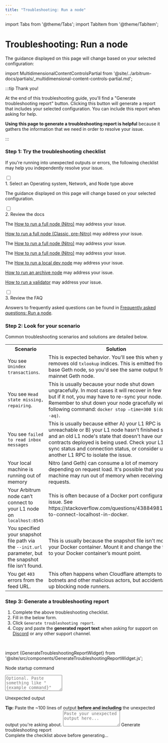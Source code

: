 ```yaml
---
title: "Troubleshooting: Run a node"
---
```


import Tabs from '@theme/Tabs';
import TabItem from '@theme/TabItem';

# Troubleshooting: Run a node

The guidance displayed on this page will change based on your selected configuration:

import MultidimensionalContentControlsPartial from '@site/../arbitrum-docs/partials/_multidimensional-content-controls-partial.md';

<MultidimensionalContentControlsPartial />

:::tip Thank you!

At the end of this troubleshooting guide, you'll find a "Generate troubleshooting report" button. Clicking this button will generate a report that includes your selected configuration. You can include this report when asking for help.

**Using this page to generate a troubleshooting report is helpful** because it gathers the information that we need in order to resolve your issue.

:::

### Step 1: Try the troubleshooting checklist

If you're running into unexpected outputs or errors, the following checklist may help you independently resolve your issue.

<div className='hide-tabs'>
    <div className='checklist'>
        <div className='task'>
            <div className='input-container'><input id="tc-1" type='checkbox'/><span className='done'></span></div>
            <div className='guidance-container'>
                <label htmlFor="tc-1">1. Select an Operating system, Network, and Node type above</label>
                <p>The guidance displayed on this page will change based on your selected configuration.</p>
            </div>
        </div>
        <div className='task'>
            <div className='input-container'><input id="tc-2" type='checkbox'/><span className='done'></span></div>
            <div className='guidance-container'>
                <label htmlFor="tc-2">2. Review the docs</label>
                 <Tabs className="tabgroup-with-label node-type-tabgroup" groupId="node-type" defaultValue="full-node" values={[ 
                        {label: 'Node type:', value: 'label'},
                        {label: 'Full node', value: 'full-node'},
                        {label: 'Archive node', value: 'archive-node'},
                        {label: 'Validator node', value: 'validator-node'}
                    ]}>
                    <TabItem className="unclickable-element" value="label"></TabItem>
                    <TabItem value="full-node">
                          <Tabs className="tabgroup-with-label network-tabgroup" groupId="network" defaultValue="arb-one-nitro" values={[
                                {label: 'Network:', value: 'label'},
                                {label: 'Arbitrum One (Nitro)', value: 'arb-one-nitro'},
                                {label: 'Arbitrum One (Classic)', value: 'arb-one-classic'},
                                {label: 'Arbitrum Nova', value: 'arb-nova'},
                                {label: 'Arbitrum Goerli', value: 'arb-goerli'},
                                {label: 'Localhost', value: 'localhost'},
                            ]}>
                            <TabItem className="unclickable-element" value="label"></TabItem>
                            <TabItem value="arb-one-nitro">
                                <p>The <a href='/node-running/how-tos/running-a-full-node'>How to run a full node (Nitro)</a> may address your issue.</p>
                            </TabItem>
                            <TabItem value="arb-one-classic">
                                <p><a href='/node-running/how-tos/running-a-classic-node'>How to run a full node (Classic, pre-Nitro)</a> may address your issue.</p>
                            </TabItem>
                            <TabItem value="arb-nova">
                                <p>The <a href='/node-running/how-tos/running-a-full-node'>How to run a full node (Nitro)</a> may address your issue.</p>
                            </TabItem>
                            <TabItem value="arb-goerli">
                                <p>The <a href='/node-running/how-tos/running-a-full-node'>How to run a full node (Nitro)</a> may address your issue.</p>
                            </TabItem>
                            <TabItem value="localhost">
                                <p>The <a href='/node-running/how-tos/local-dev-node'>How to run a local dev node</a> may address your issue.</p>
                            </TabItem>
                        </Tabs>                    
                    </TabItem>
                    <TabItem value="archive-node"><p><a href='/node-running/how-tos/running-an-archive-node'>How to run an archive node</a> may address your issue.</p></TabItem>
                    <TabItem value="validator-node"><p><a href='/node-running/how-tos/running-a-validator'>How to run a validator</a> may address your issue.</p></TabItem>
                </Tabs> 
            </div>
        </div>
        <div className='task'>
            <div className='input-container'><input id="tc-3" type='checkbox'/><span className='done'></span></div>
            <div className='guidance-container'>
                <label htmlFor="tc-3">3. Review the FAQ</label>
                <p>Answers to frequently asked questions can be found in <a href="/node-running/faq">Frequently asked questions: Run a node</a>.</p>
            </div>
        </div>
    </div>
</div>

### Step 2: Look for your scenario

Common troubleshooting scenarios and solutions are detailed below.

<table className='small-table'>
  <tbody>
      <tr>
          <th style={{minWidth: 180 + 'px'}}>Scenario</th> 
          <th>Solution</th>
      </tr>
      <tr>
        <td>You see <code>Unindex transactions</code>.</td>
        <td>This is expected behavior. You'll see this when your node removes old <code>txlookup</code> indices. This is emitted from the base Geth node, so you'd see the same output from a mainnet Geth node.</td>
      </tr>
      <tr>
        <td>You see <code>Head state missing, repairing</code>.</td>
        <td>This is usually because your node shut down ungracefully. In most cases it will recover in few minutes, but if it not, you may have to re-sync your node. Remember to shut down your node gracefully with the following command: <code>docker stop —time=300 $(docker ps -aq)</code>.</td>
      </tr>
      <tr>
        <td>You see <code>failed to read inbox messages</code></td>
        <td>This is usually because either A) your L1 RPC is unreachable or B) your L1 node hasn't finished syncing and an old L1 node's state that doesn't have our inbox contracts deployed is being used. Check your L1 RPC sync status and connection status, or consider using another L1 RPC to isolate the issue.</td>
      </tr>
      <tr>
        <td>Your local machine is running out of memory</td>
        <td>Nitro (and Geth) can consume a lot of memory depending on request load. It's possible that your machine may run out of memory when receiving tons of requests.</td>
      </tr>
       <tr>
        <td>Your Arbitrum node can’t connect to your L1 node on <code>localhost:8545</code></td>
        <td>This is often because of a Docker port configuration issue. See https://stackoverflow.com/questions/43884981/unable-to-connect-localhost-in-docker.</td>
      </tr>
      <tr>
        <td>You specified your snapshot file path via the <code>--init.url</code> parameter, but the snapshot file isn't found.</td>
        <td>This is usually because the snapshot file isn't mounted to your Docker container. Mount it and change the file path to your Docker container’s mount point.</td>
      </tr>
      <tr>
        <td>You get <code>403</code> errors from the feed URL.</td>
        <td>This often happens when Cloudflare attempts to block botnets and other malicious actors, but accidentally ends up blocking node runners.</td>
      </tr>
    </tbody>
</table>


<!-- 
#### Troubleshooting your feed relay

import FeedRelayTroubleshootingPartial from '@site/../arbitrum-docs/node-running/partials/_feed-relay-troubleshooting.md';

<FeedRelayTroubleshootingPartial />
-->


### Step 3: Generate a troubleshooting report

 1. Complete the above troubleshooting checklist.
 2. Fill in the below form.
 3. Click `Generate troubleshooting report`.
 4. Copy and paste the **generated report text** when asking for support on [Discord](https://discord.gg/ZpZuw7p) or any other support channel.

<br />

import {GenerateTroubleshootingReportWidget} from '@site/src/components/GenerateTroubleshootingReportWidget.js';

<GenerateTroubleshootingReportWidget />

<div className='troubleshooting-report-area'>
    <p>Node startup command</p>
    <textarea id="vn-cmd" rows="3" placeholder='Optional. Paste something like "{example command}" (or Docker config) here...'></textarea>
    <p>Unexpected output</p>
    <span><strong>Tip:</strong> Paste the ~100 lines of output <strong>before and including</strong> the unexpected output you're asking about.</span>
    <textarea id="output" rows="3" placeholder='Paste your unexpected output here...'></textarea>
    <a id='generate-report' className='generate-report'>Generate troubleshooting report</a>
    <div id='generated-report' className='generated-report'>Complete the checklist above before generating...</div>
</div>

<!-- todo: gpt-n + langchain + pinecone -->